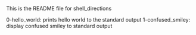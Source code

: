 This is the README file for shell_directions

0-hello_world: prints hello world to the standard output
1-confused_smiley: display confused smiley to standard output
